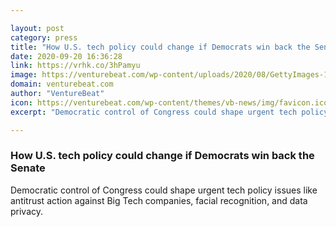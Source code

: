 ```yaml
---

layout: post
category: press
title: "How U.S. tech policy could change if Democrats win back the Senate"
date: 2020-09-20 16:36:28
link: https://vrhk.co/3hPamyu
image: https://venturebeat.com/wp-content/uploads/2020/08/GettyImages-1148320393.jpg?w=1200&strip=all
domain: venturebeat.com
author: "VentureBeat"
icon: https://venturebeat.com/wp-content/themes/vb-news/img/favicon.ico
excerpt: "Democratic control of Congress could shape urgent tech policy issues like antitrust action against Big Tech companies, facial recognition, and data privacy."

---
```


### How U.S. tech policy could change if Democrats win back the Senate

Democratic control of Congress could shape urgent tech policy issues like antitrust action against Big Tech companies, facial recognition, and data privacy.